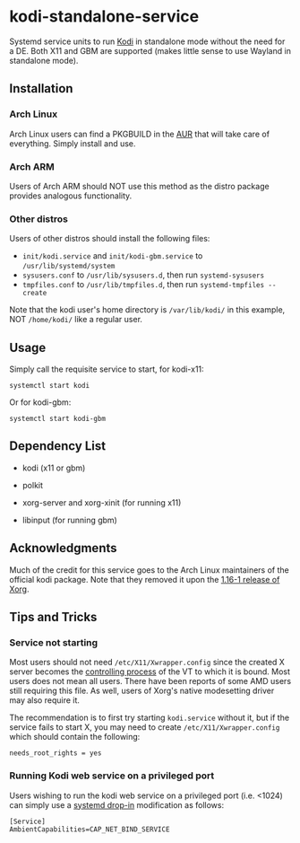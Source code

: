 # kodi-standalone-service
Systemd service units to run [Kodi](https://kodi.tv/) in standalone mode without the need for a DE.  Both X11 and GBM are supported (makes little sense to use Wayland in standalone mode).

## Installation
### Arch Linux
Arch Linux users can find a PKGBUILD in the [AUR](https://aur.archlinux.org/packages/kodi-standalone-service) that will take care of everything. Simply install and use.

### Arch ARM
Users of Arch ARM should NOT use this method as the distro package provides analogous functionality.

### Other distros
Users of other distros should install the following files:

* `init/kodi.service` and `init/kodi-gbm.service` to `/usr/lib/systemd/system`
* `sysusers.conf` to `/usr/lib/sysusers.d`, then run `systemd-sysusers`
* `tmpfiles.conf` to `/usr/lib/tmpfiles.d`, then run `systemd-tmpfiles --create`

Note that the kodi user's home directory is `/var/lib/kodi/` in this example, NOT `/home/kodi/` like a regular user.

## Usage
Simply call the requisite service to start, for kodi-x11:
```
systemctl start kodi
```
Or for kodi-gbm:
```
systemctl start kodi-gbm
```

## Dependency List
* kodi (x11 or gbm)
* polkit

* xorg-server and xorg-xinit (for running x11)
* libinput (for running gbm)

## Acknowledgments
Much of the credit for this service goes to the Arch Linux maintainers of the official kodi package. Note that they removed it upon the [1.16-1 release of Xorg](https://git.archlinux.org/svntogit/community.git/commit/trunk?h=packages/xbmc&id=9763c6d32678f3a3f45c195bfae92eee209d504f).

## Tips and Tricks
### Service not starting
Most users should not need `/etc/X11/Xwrapper.config` since the created X server becomes the [controlling process](http://www.freedesktop.org/software/systemd/man/systemd.exec.html#StandardInput=) of the VT to which it is bound. Most users does not mean all users. There have been reports of some AMD users still requiring this file. As well, users of Xorg's native modesetting driver may also require it.

The recommendation is to first try starting `kodi.service` without it, but if the service fails to start X, you may need to create `/etc/X11/Xwrapper.config` which should contain the following:
```
needs_root_rights = yes
```

### Running Kodi web service on a privileged port
Users wishing to run the kodi web service on a privileged port (i.e. <1024) can simply use a [systemd drop-in](https://wiki.archlinux.org/index.php/Systemd#Drop-in_files) modification as follows:
```
[Service]
AmbientCapabilities=CAP_NET_BIND_SERVICE
```

